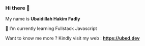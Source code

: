 ### Hi there 👋
My name is **Ubaidillah Hakim Fadly**

🌱 I’m currently learning Fullstack Javascript


Want to know me more ? 
Kindly visit my web : **https://ubed.dev**

<!--
**ubaidillahhf/ubaidillahhf** is a ✨ _special_ ✨ repository because its `README.md` (this file) appears on your GitHub profile.

Here are some ideas to get you started:

- 🔭 I’m currently working on ...
- 🌱 I’m currently learning ...
- 👯 I’m looking to collaborate on ...
- 🤔 I’m looking for help with ...
- 💬 Ask me about ...
- 📫 How to reach me: ...
- 😄 Pronouns: ...
- ⚡ Fun fact: ...
-->
